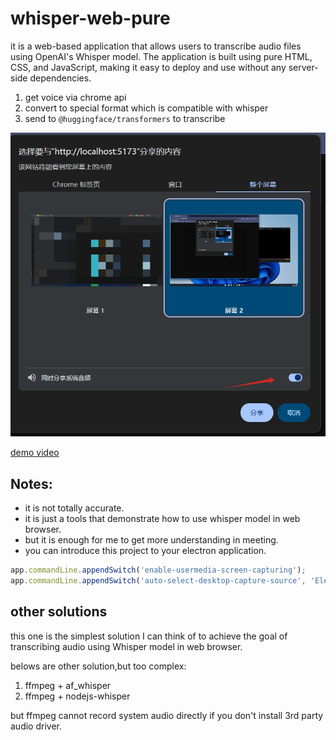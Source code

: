 # whisper-web-pure

it is a web-based application that allows users to transcribe audio files using OpenAI's Whisper model. 
The application is built using pure HTML, CSS, and JavaScript, making it easy to deploy and use without any server-side dependencies.

1. get voice via chrome api
2. convert to special format which is compatible with whisper
3. send to `@huggingface/transformers` to transcribe

![img.png](./doc/img.png)

[demo video](./doc/demo.mp4)

## Notes:

- it is not totally accurate. 
- it is just a tools that demonstrate how to use whisper model in web browser.
- but it is enough for me to get more understanding in meeting.
- you can introduce this project to your electron application. 
```javascript
app.commandLine.appendSwitch('enable-usermedia-screen-capturing');
app.commandLine.appendSwitch('auto-select-desktop-capture-source', 'Electron');
```

## other solutions

this one is the simplest solution I can think of to achieve the goal of transcribing audio using Whisper model in web browser.

belows are other solution,but too complex:
1. ffmpeg + af_whisper
2. ffmpeg + nodejs-whisper

but ffmpeg cannot record system audio directly if you don't install 3rd party audio driver.
